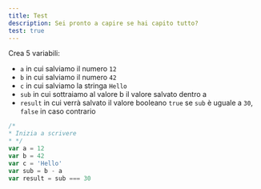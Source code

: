 ```yaml
---
title: Test
description: Sei pronto a capire se hai capito tutto?
test: true
---
```


Crea 5 variabili:
  - `a` in cui salviamo il numero `12`
  - `b` in cui salviamo il numero `42`
  - `c` in cui salviamo la stringa `Hello`
  - `sub` in cui sottraiamo al valore b il valore salvato dentro a 
  - `result` in cui verrà salvato il valore booleano `true` se `sub` è uguale a `30`, `false` in caso contrario

```js
/*
* Inizia a scrivere
* */
var a = 12
var b = 42
var c = 'Hello'
var sub = b - a
var result = sub === 30
```
